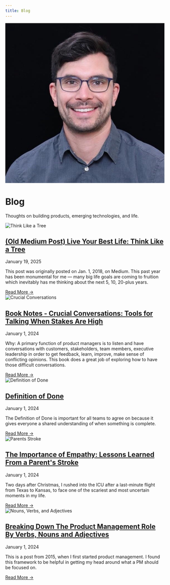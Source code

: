 ```yaml
---
title: Blog
---
```


<div class="hero">
    <img src="/assets/images/profile.jpeg" alt="Jacob Poterbin" class="profile-image">
    <div class="hero-content">
        <h1>Blog</h1>
        <p>Thoughts on building products, emerging technologies, and life.</p>
    </div>
</div>

<div class="content-section blog-content">
    <div class="blog-grid">
        <article class="blog-preview">
            <img src="../assets/images/blog/tree.jpg" alt="Think Like a Tree" class="blog-preview-image">
            <div class="blog-preview-content">
                <h2><a href="tree.html">(Old Medium Post) Live Your Best Life: Think Like a Tree</a></h2>
                <time class="blog-date">January 19, 2025</time>
                <p class="blog-excerpt">This post was originally posted on Jan. 1, 2018, on Medium. This past year has been monumental for me — many big life goals are coming to fruition which inevitably has me thinking about the next 5, 10, 20-plus years.</p>
                <a href="blog/tree.html" class="read-more">Read More →</a>
            </div>
        </article>
        <article class="blog-preview">
            <img src="../assets/images/blog/crucial-conversations.png" alt="Crucial Conversations" class="blog-preview-image">
            <div class="blog-preview-content">
                <h2><a href="blog/crucial-conversations.html">Book Notes - Crucial Conversations: Tools for Talking When Stakes Are High</a></h2>
                <time class="blog-date">January 1, 2024</time>
                <p class="blog-excerpt">Why: A primary function of product managers is to listen and have conversations with customers, stakeholders, team members, executive leadership in order to get feedback, learn, improve, make sense of conflicting opinions. This book does a great job of exploring how to have those difficult conversations.</p>
                <a href="blog/crucial-conversations.html" class="read-more">Read More →</a>
            </div>
        </article>
        <article class="blog-preview">
            <img src="../assets/images/blog/definition-of-done.jpg" alt="Definition of Done" class="blog-preview-image">
            <div class="blog-preview-content">
                <h2><a href="blog/definition-of-done.html">Definition of Done</a></h2>
                <time class="blog-date">January 1, 2024</time>
                <p class="blog-excerpt">The Definition of Done is important for all teams to agree on because it gives everyone a shared understanding of when something is complete.</p>
                <a href="blog/definition-of-done.html" class="read-more">Read More →</a>
            </div>
        </article>
        <article class="blog-preview">
            <img src="../assets/images/blog/parents-stroke.jpg" alt="Parents Stroke" class="blog-preview-image">
            <div class="blog-preview-content">
                <h2><a href="blog/parents-stroke.html">The Importance of Empathy: Lessons Learned From a Parent's Stroke</a></h2>
                <time class="blog-date">January 1, 2024</time>
                <p class="blog-excerpt">Two days after Christmas, I rushed into the ICU after a last-minute flight from Texas to Kansas, to face one of the scariest and most uncertain moments in my life.</p>
                <a href="blog/parents-stroke.html" class="read-more">Read More →</a>
            </div>
        </article>
        <article class="blog-preview">
            <img src="../assets/images/blog/nouns-verbs-adjectives.jpg" alt="Nouns, Verbs, and Adjectives" class="blog-preview-image">
            <div class="blog-preview-content">
                <h2><a href="blog/nouns-verbs-adjectives.html">Breaking Down The Product Management Role By Verbs, Nouns and Adjectives</a></h2>
                <time class="blog-date">January 1, 2024</time>
                <p class="blog-excerpt">This is a post from 2015, when I first started product management. I found this framework to be helpful in getting my head around what a PM should be focused on.</p>
                <a href="blog/nouns-verbs-adjectives.html" class="read-more">Read More →</a>
            </div>
        </article>
    </div>
</div>